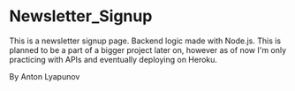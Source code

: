 # Newsletter_Signup
This is a newsletter signup page. Backend logic made with Node.js. 
This is planned to be a part of a bigger project later on, however as of now I'm only practicing with APIs and eventually deploying on Heroku.

By Anton Lyapunov
